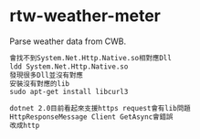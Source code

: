 # rtw-weather-meter
Parse weather data from CWB.
```txt
會找不到System.Net.Http.Native.so相對應Dll
ldd System.Net.Http.Native.so 
發現很多Dll並沒有對應
安裝沒有對應的lib
sudo apt-get install libcurl3
```
```txt
dotnet 2.0目前看起來支援https request會有lib問題
HttpResponseMessage Client GetAsync會錯誤
改成http
```
